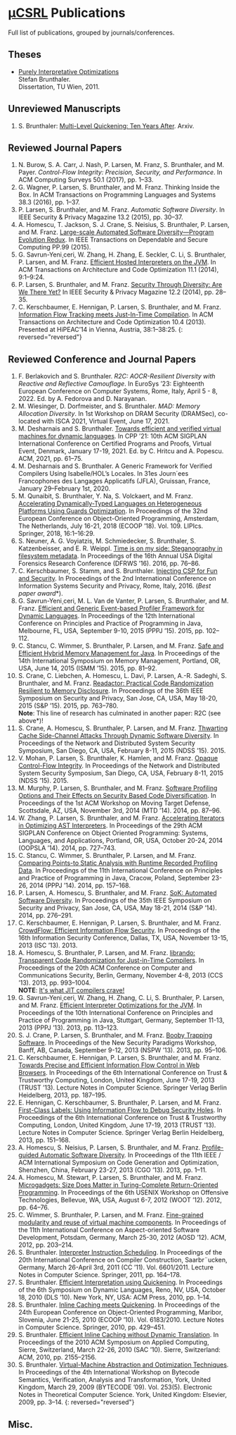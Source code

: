 # [μCSRL](https://www.unibw.de/ucsrl-en) Publications

Full list of publications, grouped by journals/conferences.

## Theses
* [Purely Interpretative Optimizations](sbr-phd-thesis.pdf)\
  Stefan Brunthaler.\
  Dissertation, TU Wien, 2011.

## Unreviewed Manuscripts
1. S. Brunthaler: [Multi-Level Quickening: Ten Years After](https://arxiv.org/pdf/2109.02958.pdf). Arxiv. 

## Reviewed Journal Papers
1. N. Burow, S. A. Carr, J. Nash, P. Larsen, M. Franz, S. Brunthaler, and M. Payer. *Control-Flow Integrity: Precision, Security, and Performance*. In ACM Computing Surveys 50.1 (2017), pp. 1–33. 
1. G. Wagner, P. Larsen, S. Brunthaler, and M. Franz. Thinking Inside the Box. In ACM Transactions on Programming Languages and Systems 38.3 (2016), pp. 1–37.
1. P. Larsen, S. Brunthaler, and M. Franz. *Automatic Software Diversity*. In IEEE Security & Privacy Magazine 13.2 (2015), pp. 30–37.
1. A. Homescu, T. Jackson, S. J. Crane, S. Neisius, S. Brunthaler, P. Larsen, and M. Franz. [Large-scale Automated Software Diversity—Program Evolution Redux](tdsc15.pdf). In IEEE Transactions on Dependable and Secure Computing PP.99 (2015).
1. G. Savrun-Yeni¸ceri, W. Zhang, H. Zhang, E. Seckler, C. Li, S. Brunthaler, P. Larsen, and M. Franz. [Efficient Hosted Interpreters on the JVM](taco13.pdf). In ACM Transactions on Architecture and Code Optimization 11.1 (2014), 9:1–9:24.
1. P. Larsen, S. Brunthaler, and M. Franz. [Security Through Diversity: Are We There Yet?](sp14a.pdf) In IEEE Security & Privacy Magazine 12.2 (2014), pp. 28–35.
1. C. Kerschbaumer, E. Hennigan, P. Larsen, S. Brunthaler, and M. Franz. [Information Flow Tracking meets Just-In-Time Compilation](taco14.pdf). In ACM Transactions on Architecture and Code Optimization 10.4 (2013). Presented at HiPEAC’14 in Vienna, Austria, 38:1–38:25.
{: reversed="reversed"}

## Reviewed Conference and Journal Papers
1. F. Berlakovich and S. Brunthaler. *R2C: AOCR-Resilient Diversity with Reactive and Reflective Camouflage*. In EuroSys ’23: Eighteenth European Conference on Computer Systems, Rome, Italy, April 5 - 8, 2022. Ed. by A. Fedorova and D. Narayanan.
1. M. Wiesinger, D. Dorfmeister, and S. Brunthaler. *MAD: Memory Allocation Diversity*. In 1st Workshop on DRAM Security (DRAMSec), co-located with ISCA 2021, Virtual Event, June 17, 2021.
1. M. Desharnais and S. Brunthaler. [Towards efficient and verified virtual machines for dynamic languages](cpp21.pdf). In CPP ’21: 10th ACM SIGPLAN International Conference on Certified Programs and Proofs, Virtual Event, Denmark, January 17-19, 2021. Ed. by C. Hritcu and A. Popescu. ACM, 2021, pp. 61–75.
1. M. Desharnais and S. Brunthaler. A Generic Framework for Verified Compilers Using Isabelle/HOL’s Locales. In 31es Journ´ees Francophones des Langages Applicatifs (JFLA), Gruissan, France, January 29–February 1st, 2020.
1. M. Qunaibit, S. Brunthaler, Y. Na, S. Volckaert, and M. Franz. [Accelerating Dynamically-Typed Languages on Heterogeneous Platforms Using Guards Optimization](ecoop18.pdf). In Proceedings of the 32nd European Conference on Object-Oriented Programming, Amsterdam, The Netherlands, July 16-21, 2018 (ECOOP ’18). Vol. 109. LIPIcs. Springer, 2018, 16:1–16:29.
1. S. Neuner, A. G. Voyiatzis, M. Schmiedecker, S. Brunthaler, S. Katzenbeisser, and E. R. Weippl. [Time is on my side: Steganography in filesystem metadata](dfrws16.pdf). In Proceedings of the 16th Annual USA Digital Forensics Research Conference (DFRWS ’16). 2016, pp. 76–86.
1. C. Kerschbaumer, S. Stamm, and S. Brunthaler. [Injecting CSP for Fun and Security](icissp16.pdf). In Proceedings of the 2nd International Conference on Information Systems Security and Privacy, Rome, Italy, 2016. (*Best paper award**).
1. G. Savrun-Yeni¸ceri, M. L. Van de Vanter, P. Larsen, S. Brunthaler, and M. Franz. [Efficient and Generic Event-based Profiler Framework for Dynamic Languages](pppj15.pdf). In Proceedings of the 12th International Conference on Principles and Practice of Programming in Java, Melbourne, FL, USA, September 9-10, 2015 (PPPJ ’15). 2015, pp. 102–112.
1. C. Stancu, C. Wimmer, S. Brunthaler, P. Larsen, and M. Franz. [Safe and Efficient Hybrid Memory Management for Java](ismm15.pdf). In Proceedings of the 14th International Symposium on Memory Management, Portland, OR, USA, June 14, 2015 (ISMM ’15). 2015, pp. 81–92.
1. S. Crane, C. Liebchen, A. Homescu, L. Davi, P. Larsen, A.-R. Sadeghi, S. Brunthaler, and M. Franz. [Readactor: Practical Code Randomization Resilient to Memory Disclosure](sp15.pdf). In Proceedings of the 36th IEEE Symposium on Security and Privacy, San Jose, CA, USA, May 18-20, 2015 (S&P ’15). 2015, pp. 763–780.\
**Note**: This line of research has culminated in another paper: R2C (see above*)!
1. S. Crane, A. Homescu, S. Brunthaler, P. Larsen, and M. Franz. [Thwarting Cache Side-Channel Attacks Through Dynamic Software Diversity](ndss15b.pdf). In Proceedings of the Network and Distributed System Security Symposium, San Diego, CA, USA, February 8-11, 2015 (NDSS ’15). 2015.
1. V. Mohan, P. Larsen, S. Brunthaler, K. Hamlen, and M. Franz. [Opaque Control-Flow Integrity](ndss15a.pdf). In Proceedings of the Network and Distributed System Security Symposium, San Diego, CA, USA, February 8-11, 2015 (NDSS ’15). 2015.
1. M. Murphy, P. Larsen, S. Brunthaler, and M. Franz. [Software Profiling Options and Their Effects on Security Based Code Diversification](mtd14.pdf). In Proceedings of the 1st ACM Workshop on Moving Target Defense, Scottsdale, AZ, USA, November 3rd, 2014 (MTD ’14). 2014, pp. 87–96.
1. W. Zhang, P. Larsen, S. Brunthaler, and M. Franz. [Accelerating Iterators in Optimizing AST Interpreters](oopsla14.pdf). In Proceedings of the 29th ACM SIGPLAN Conference on Object Oriented Programming: Systems, Languages, and Applications, Portland, OR, USA, October 20-24, 2014 (OOPSLA ’14). 2014, pp. 727–743.
1. C. Stancu, C. Wimmer, S. Brunthaler, P. Larsen, and M. Franz. [Comparing Points-to Static Analysis with Runtime Recorded Profiling Data](pppj14.pdf). In Proceedings of the 11th International Conference on Principles and Practice of Programming in Java, Cracow, Poland, September 23-26, 2014 (PPPJ ’14). 2014, pp. 157–168.
1. P. Larsen, A. Homescu, S. Brunthaler, and M. Franz. [SoK: Automated Software Diversity](sp14b.pdf). In Proceedings of the 35th IEEE Symposium on Security and Privacy, San Jose, CA, USA, May 18-21, 2014 (S&P ’14). 2014, pp. 276–291.
1. C. Kerschbaumer, E. Hennigan, P. Larsen, S. Brunthaler, and M. Franz. [CrowdFlow: Efficient Information Flow Security](isc13.pdf). In Proceedings of the 16th Information Security Conference, Dallas, TX, USA, November 13-15, 2013 (ISC ’13). 2013.
1. A. Homescu, S. Brunthaler, P. Larsen, and M. Franz. [librando: Transparent Code Randomization for Just-in-Time Compilers](ccs13.pdf). In Proceedings of the 20th ACM Conference on Computer and Communications Security, Berlin, Germany, November 4-8, 2013 (CCS ’13). 2013, pp. 993–1004.\
**NOTE**: [It's what JIT compilers crave!](https://en.wikipedia.org/wiki/Idiocracy)
1. G. Savrun-Yeni¸ceri, W. Zhang, H. Zhang, C. Li, S. Brunthaler, P. Larsen, and M. Franz. [Efficient Interpreter Optimizations for the JVM](pppj13.pdf). In Proceedings of the 10th International Conference on Principles and Practice of Programming in Java, Stuttgart, Germany, September 11-13, 2013 (PPPJ ’13). 2013, pp. 113–123.
1. S. J. Crane, P. Larsen, S. Brunthaler, and M. Franz. [Booby Trapping Software](nspw13.pdf). In Proceedings of the New Security Paradigms Workshop, Banff, AB, Canada, September 9-12, 2013 (NSPW ’13). 2013, pp. 95–106.
1. C. Kerschbaumer, E. Hennigan, P. Larsen, S. Brunthaler, and M. Franz. [Towards Precise and Efficient Information Flow Control in Web Browsers](trust13b.pdf). In Proceedings of the 6th International Conference on Trust & Trustworthy Computing, London, United Kingdom, June 17-19, 2013 (TRUST ’13). Lecture Notes in Computer Science. Springer Verlag Berlin Heidelberg, 2013, pp. 187–195.
1. E. Hennigan, C. Kerschbaumer, S. Brunthaler, P. Larsen, and M. Franz. [First-Class Labels: Using Information Flow to Debug Security Holes](trust13a.pdf). In Proceedings of the 6th International Conference on Trust & Trustworthy Computing, London, United Kingdom, June 17-19, 2013 (TRUST ’13). Lecture Notes in Computer Science. Springer Verlag Berlin Heidelberg, 2013, pp. 151–168.
1. A. Homescu, S. Neisius, P. Larsen, S. Brunthaler, and M. Franz. [Profile-guided Automatic Software Diversity](cgo13.pdf). In Proceedings of the 11th IEEE / ACM International Symposium on Code Generation and Optimization, Shenzhen, China, February 23-27, 2013 (CGO ’13). 2013, pp. 1–11.
1. A. Homescu, M. Stewart, P. Larsen, S. Brunthaler, and M. Franz. [Microgadgets: Size Does Matter in Turing-Complete Return-Oriented Programming](woot12.pdf). In Proceedings of the 6th USENIX Workshop on Offensive Technologies, Bellevue, WA, USA, August 6-7, 2012 (WOOT ’12). 2012, pp. 64–76.
1. C. Wimmer, S. Brunthaler, P. Larsen, and M. Franz. [Fine-grained modularity and reuse of virtual machine components](aosd12.pdf). In Proceedings of the 11th International Conference on Aspect-oriented Software Development, Potsdam, Germany, March 25-30, 2012 (AOSD ’12). ACM, 2012, pp. 203–214.
1. S. Brunthaler. [Interpreter Instruction Scheduling](cc11.pdf). In Proceedings of the 20th International Conference on Compiler Construction, Saarbr¨ucken, Germany, March 26-April 3rd, 2011 (CC ’11). Vol. 6601/2011. Lecture Notes in Computer Science. Springer, 2011, pp. 164–178.
1. S. Brunthaler. [Efficient Interpretation using Quickening](dls10.pdf). In Proceedings of the 6th Symposium on Dynamic Languages, Reno, NV, USA, October 18, 2010 (DLS ’10). New York, NY, USA: ACM Press, 2010, pp. 1–14.
1. S. Brunthaler. [Inline Caching meets Quickening](ecoop10.pdf). In Proceedings of the 24th European Conference on Object-Oriented Programming, Maribor, Slovenia, June 21-25, 2010 (ECOOP ’10). Vol. 6183/2010. Lecture Notes in Computer Science. Springer, 2010, pp. 429–451.
1. S. Brunthaler. [Efficient Inline Caching without Dynamic Translation](sac10.pdf). In Proceedings of the 2010 ACM Symposium on Applied Computing, Sierre, Switzerland, March 22-26, 2010 (SAC ’10). Sierre, Switzerland: ACM, 2010, pp. 2155–2156.
1. S. Brunthaler. [Virtual-Machine Abstraction and Optimization Techniques](bytecode09.pdf). In Proceedings of the 4th International Workshop on Bytecode Semantics, Verification, Analysis and Transformation, York, United Kingdom, March 29, 2009 (BYTECODE ’09). Vol. 253(5). Electronic Notes in Theoretical Computer Science. York, United Kingdom: Elsevier, 2009, pp. 3–14.
{: reversed="reversed"}

## Misc. 


